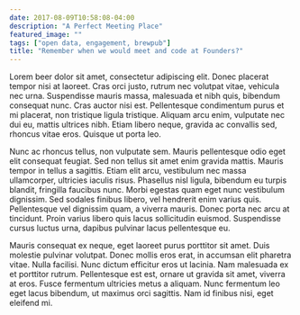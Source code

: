 ```yaml
---
date: 2017-08-09T10:58:08-04:00
description: "A Perfect Meeting Place"
featured_image: ""
tags: ["open data, engagement, brewpub"]
title: "Remember when we would meet and code at Founders?"
---
```

Lorem beer dolor sit amet, consectetur adipiscing elit. Donec placerat tempor nisi at laoreet. Cras orci justo, rutrum nec volutpat vitae, vehicula nec urna. Suspendisse mauris massa, malesuada et nibh quis, bibendum consequat nunc. Cras auctor nisi est. Pellentesque condimentum purus et mi placerat, non tristique ligula tristique. Aliquam arcu enim, vulputate nec dui eu, mattis ultrices nibh. Etiam libero neque, gravida ac convallis sed, rhoncus vitae eros. Quisque ut porta leo.

Nunc ac rhoncus tellus, non vulputate sem. Mauris pellentesque odio eget elit consequat feugiat. Sed non tellus sit amet enim gravida mattis. Mauris tempor in tellus a sagittis. Etiam elit arcu, vestibulum nec massa ullamcorper, ultricies iaculis risus. Phasellus nisl ligula, bibendum eu turpis blandit, fringilla faucibus nunc. Morbi egestas quam eget nunc vestibulum dignissim. Sed sodales finibus libero, vel hendrerit enim varius quis. Pellentesque vel dignissim quam, a viverra mauris. Donec porta nec arcu at tincidunt. Proin varius libero quis lacus sollicitudin euismod. Suspendisse cursus luctus urna, dapibus pulvinar lacus pellentesque eu.

Mauris consequat ex neque, eget laoreet purus porttitor sit amet. Duis molestie pulvinar volutpat. Donec mollis eros erat, in accumsan elit pharetra vitae. Nulla facilisi. Nunc dictum efficitur eros ut lacinia. Nam malesuada ex et porttitor rutrum. Pellentesque est est, ornare ut gravida sit amet, viverra at eros. Fusce fermentum ultricies metus a aliquam. Nunc fermentum leo eget lacus bibendum, ut maximus orci sagittis. Nam id finibus nisi, eget eleifend mi.
